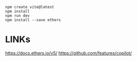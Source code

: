 ```
npm create vite@latest
npm install
npm run dev
npm install --save ethers
```

# LINKs

https://docs.ethers.io/v5/
https://github.com/features/copilot/
